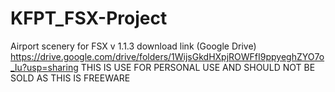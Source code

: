 # KFPT_FSX-Project
Airport scenery for FSX 
v 1.1.3 download link (Google Drive) https://drive.google.com/drive/folders/1WijsGkdHXpjROWFfI9ppyeghZYO7o_Iu?usp=sharing
THIS IS USE FOR PERSONAL USE AND SHOULD NOT BE SOLD AS THIS IS FREEWARE
